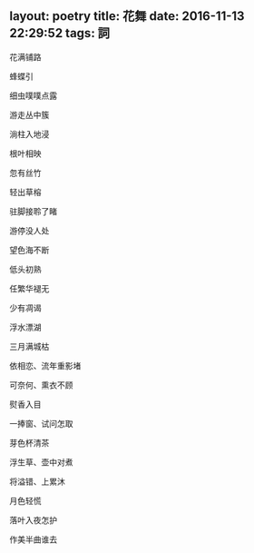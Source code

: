 layout: poetry
title: 花舞
date: 2016-11-13 22:29:52
tags: 詞
---


花满铺路

蜂蝶引

细虫噗噗点露

游走丛中簇

淌柱入地浸

根叶相映

忽有丝竹

轻出草榕

驻脚接聆了睹

游停没人处

望色海不断

低头初熟

任繁华褪无

少有凋谒

浮水漂湖


三月满城枯

依相恋、流年重影堵

可奈何、熏衣不顾

熨香入目

一捧窗、试问怎取

芽色杯清茶

浮生草、壶中对煮

将溢错、上累沐

月色轻慌

落叶入夜怎护

作美半曲谁去

